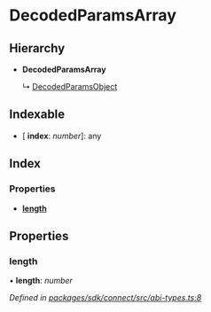 # DecodedParamsArray

## Hierarchy

* **DecodedParamsArray**

  ↳ [DecodedParamsObject]()

## Indexable

* \[ **index**: _number_\]: any

## Index

### Properties

* [**length**]()

## Properties

### **length**

• **length**: _number_

_Defined in_ [_packages/sdk/connect/src/abi-types.ts:8_](https://github.com/celo-org/celo-monorepo/blob/master/packages/sdk/connect/src/abi-types.ts#L8)

